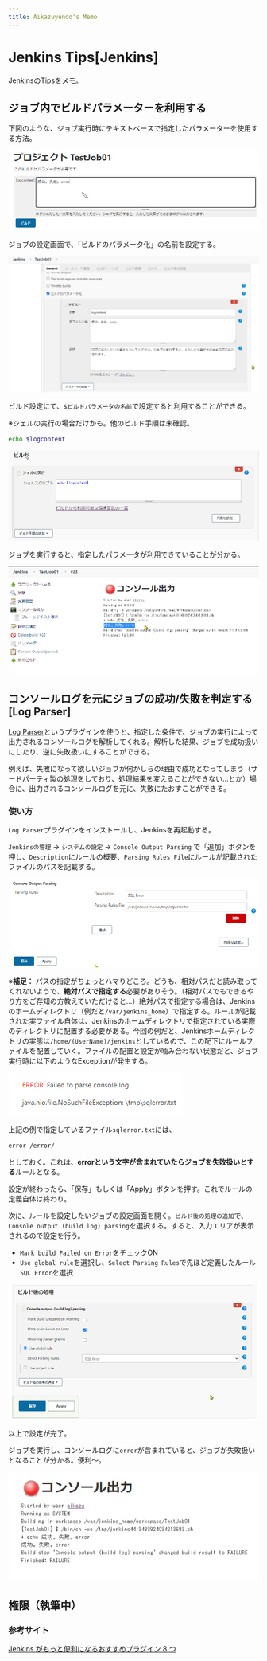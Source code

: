 ```yaml
---
title: Aikazuyendo's Memo
---
```


# Jenkins Tips[Jenkins]

JenkinsのTipsをメモ。

## ジョブ内でビルドパラメーターを利用する

下図のような、ジョブ実行時にテキストベースで指定したパラメーターを使用する方法。

![](../src/../.vuepress/public/images/memo/20200829173922.png)

ジョブの設定画面で、「ビルドのパラメータ化」の名前を設定する。

![](../src/../.vuepress/public/images/memo/20200829174144.png)

ビルド設定にて、`$ビルドパラメータの名前`で設定すると利用することができる。

※シェルの実行の場合だけかも。他のビルド手順は未確認。

```bash
echo $logcontent
```

![](../src/../.vuepress/public/images/memo/20200829174501.png)

ジョブを実行すると、指定したパラメータが利用できていることが分かる。

![](../src/../.vuepress/public/images/memo/20200829175211.png)

## コンソールログを元にジョブの成功/失敗を判定する[Log Parser]

[Log Parser](https://plugins.jenkins.io/log-parser/#documentation)というプラグインを使うと、指定した条件で、ジョブの実行によって出力されるコンソールログを解析してくれる。解析した結果、ジョブを成功扱いにしたり、逆に失敗扱いにすることができる。

例えば、失敗になって欲しいジョブが何かしらの理由で成功となってしまう（サードパーティ製の処理をしており、処理結果を変えることができない…とか）場合に、出力されるコンソールログを元に、失敗にたおすことができる。

### 使い方

`Log Parser`プラグインをインストールし、Jenkinsを再起動する。

`Jenkinsの管理` -> `システムの設定` -> `Console Output Parsing` で「追加」ボタンを押し、`Description`にルールの概要、`Parsing Rules File`にルールが記載されたファイルのパスを記載する。

![](../src/../.vuepress/public/images/jenkinstips/20200830004004.png)

※**補足：** パスの指定がちょっとハマりどころ。どうも、相対パスだと読み取ってくれないようで、**絶対パスで指定する**必要がありそう。（相対パスでもできるやり方をご存知の方教えていただけると…）絶対パスで指定する場合は、Jenkinsのホームディレクトリ（例だと`/var/jenkins_home`）で指定する。ルールが記載された実ファイル自体は、Jenkinsのホームディレクトリで指定されている実際のディレクトリに配置する必要がある。今回の例だと、Jenkinsホームディレクトリの実態は`/home/(UserName)/jenkins`としているので、この配下にルールファイルを配置していく。ファイルの配置と設定が噛み合わない状態だと、ジョブ実行時に以下のようなExceptionが発生する。

![](../src/../.vuepress/public/images/jenkinstips/20200830010550.png)

上記の例で指定しているファイル`sqlerror.txt`には、

```txt
error /error/
```

としておく。これは、**errorという文字が含まれていたらジョブを失敗扱いとする**ルールとなる。

設定が終わったら、「保存」もしくは「Apply」ボタンを押す。これでルールの定義自体は終わり。

次に、ルールを設定したいジョブの設定画面を開く。`ビルド後の処理の追加`で、`Console output (build log) parsing`を選択する。すると、入力エリアが表示されるので設定を行う。

 - `Mark build Failed on Error`をチェックON
 - `Use global rule`を選択し、`Select Parsing Rules`で先ほど定義したルール`SQL Error`を選択

![](../src/../.vuepress/public/images/jenkinstips/20200830010014.png)

以上で設定が完了。

ジョブを実行し、コンソールログに`error`が含まれていると、ジョブが失敗扱いとなることが分かる。便利～。

![](../src/../.vuepress/public/images/jenkinstips/20200830012450.png)

## 権限（執筆中）



### 参考サイト

[Jenkins がもっと便利になるおすすめプラグイン 8 つ](https://blog.fenrir-inc.com/jp/2012/12/jenkins_plugins.html)
